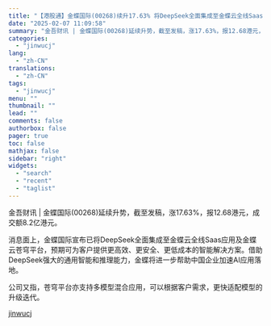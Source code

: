 ```yaml
---
title: "【港股通】金蝶国际(00268)续升17.63% 将DeepSeek全面集成至金蝶云全线Saas应用"
date: "2025-02-07 11:09:58"
summary: "金吾财讯 | 金蝶国际(00268)延续升势，截至发稿，涨17.63%，报12.68港元，成交额8...."
categories:
  - "jinwucj"
lang:
  - "zh-CN"
translations:
  - "zh-CN"
tags:
  - "jinwucj"
menu: ""
thumbnail: ""
lead: ""
comments: false
authorbox: false
pager: true
toc: false
mathjax: false
sidebar: "right"
widgets:
  - "search"
  - "recent"
  - "taglist"
---
```


金吾财讯 | 金蝶国际(00268)延续升势，截至发稿，涨17.63%，报12.68港元，成交额8.2亿港元。  
  
消息面上，金蝶国际宣布已将DeepSeek全面集成至金蝶云全线Saas应用及金蝶云苍穹平台，预期可为客户提供更高效、更安全、更低成本的智能解决方案。借助DeepSeek强大的通用智能和推理能力，金蝶将进一步帮助中国企业加速AI应用落地。  
  
公司又指，苍穹平台亦支持多模型混合应用，可以根据客户需求，更快适配模型的升级迭代。

[jinwucj](https://sky.szfiu.com/info/hk/details/265576554)
